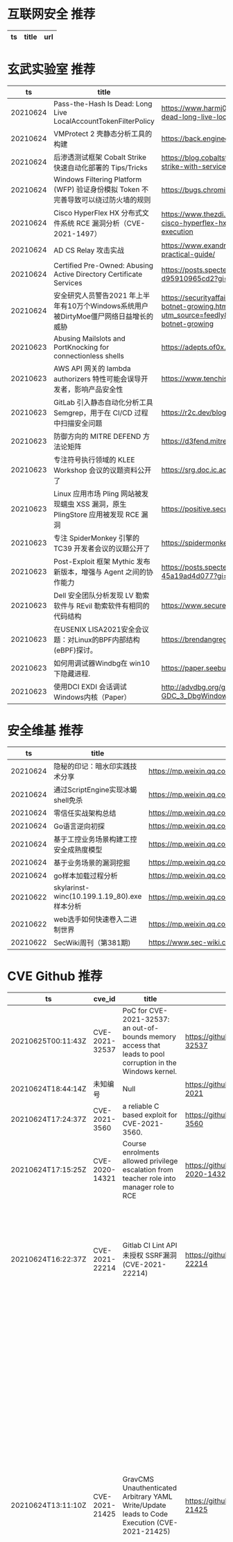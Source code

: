 # 互联网安全 推荐
| ts | title | url| 
| --- | --- | ---| 


# 玄武实验室 推荐
| ts | title | url| 
| --- | --- | ---| 
| 20210624 | Pass-the-Hash Is Dead: Long Live LocalAccountTokenFilterPolicy | https://www.harmj0y.net/blog/redteaming/pass-the-hash-is-dead-long-live-localaccounttokenfilterpolicy/| 
| 20210624 | VMProtect 2 壳静态分析工具的构建 | https://back.engineering/21/06/2021/| 
| 20210624 | 后渗透测试框架 Cobalt Strike 快速自动化部署的 Tips/Tricks | https://blog.cobaltstrike.com/2021/06/23/manage-cobalt-strike-with-services/| 
| 20210624 | Windows Filtering Platform (WFP) 验证身份模拟 Token 不完善导致可以绕过防火墙的规则 | https://bugs.chromium.org/p/project-zero/issues/detail?id=2175| 
| 20210624 | Cisco HyperFlex HX 分布式文件系统 RCE 漏洞分析（CVE-2021-1497） | https://www.thezdi.com/blog/2021/6/23/cve-2021-1497-cisco-hyperflex-hx-auth-handling-remote-command-execution| 
| 20210624 | AD CS Relay 攻击实战 | https://www.exandroid.dev/2021/06/23/ad-cs-relay-attack-practical-guide/| 
| 20210624 | Certified Pre-Owned: Abusing Active Directory Certificate Services | https://posts.specterops.io/certified-pre-owned-d95910965cd2?gi=440222159090| 
| 20210624 | 安全研究人员警告2021 年上半年有10万个Windows系统用户被DirtyMoe僵尸网络日益增长的威胁 | https://securityaffairs.co/wordpress/119230/malware/dirtymoe-botnet-growing.html?utm_source=feedly&utm_medium=rss&utm_campaign=dirtymoe-botnet-growing| 
| 20210623 | Abusing Mailslots and PortKnocking for connectionless shells | https://adepts.of0x.cc/connectionless-shells/| 
| 20210623 | AWS API 网关的 lambda authorizers 特性可能会误导开发者，影响产品安全性 | https://www.tenchisecurity.com/blog/thefaultinourstars| 
| 20210623 | GitLab 引入静态自动化分析工具 Semgrep，用于在 CI/CD 过程中扫描安全问题 | https://r2c.dev/blog/2021/introducing-semgrep-for-gitlab/| 
| 20210623 | 防御方向的 MITRE DEFEND 方法论矩阵 | https://d3fend.mitre.org/| 
| 20210623 | 专注符号执行领域的 KLEE Workshop 会议的议题资料公开了 | https://srg.doc.ic.ac.uk/klee21/schedule.html| 
| 20210623 | Linux 应用市场 Pling 网站被发现蠕虫 XSS 漏洞，原生 PlingStore 应用被发现 RCE 漏洞 | https://positive.security/blog/hacking-linux-marketplaces| 
| 20210623 | 专注 SpiderMonkey 引擎的 TC39 开发者会议的议题公开了 | https://spidermonkey.dev/blog/2021/06/15/tc39.html| 
| 20210623 | Post-Exploit 框架 Mythic 发布新版本，增强与 Agent 之间的协作能力 | https://posts.specterops.io/learning-from-our-myths-45a19ad4d077?gi=e0fe53e3cd24| 
| 20210623 | Dell 安全团队分析发现 LV 勒索软件与 REvil 勒索软件有相同的代码结构 | https://www.secureworks.com/research/lv-ransomware| 
| 20210623 | 在USENIX LISA2021安全会议题：对Linux的BPF内部结构 (eBPF)探讨。 | https://brendangregg.com/blog/2021-06-15/bpf-internals.html| 
| 20210623 | 如何用调试器Windbg在 win10 下隐藏进程. | https://paper.seebug.org/1611/| 
| 20210623 | 使用DCI EXDI 会话调试Windows内核（Paper） | http://advdbg.org/gdk/download/20200606-GDC_3_DbgWindows.pdf| 


# 安全维基 推荐
| ts | title | url| 
| --- | --- | ---| 
| 20210624 | 隐秘的印记：暗水印实践技术分享 | https://mp.weixin.qq.com/s/2yfjMVlTHwNRT5zOGem26w| 
| 20210624 | 通过ScriptEngine实现冰蝎shell免杀 | https://mp.weixin.qq.com/s/SU5B7ULgmOC7HsRscMrkKw| 
| 20210624 | 零信任实战架构总结 | https://mp.weixin.qq.com/s/SCI9sSQHyyriVoCbOGJz5w| 
| 20210624 | Go语言逆向初探 | https://mp.weixin.qq.com/s/S0HbZ7m9Wcj1b_EUwC7xxw| 
| 20210624 | 基于工控业务场景构建工控安全成熟度模型 | https://mp.weixin.qq.com/s/c5-aV9Aad8SUEySHz1Vg-A| 
| 20210624 | 基于业务场景的漏洞挖掘 | https://mp.weixin.qq.com/s/a6QvgLFCO4rCS3FRYZ3lug| 
| 20210624 | go样本加载过程分析 | https://mp.weixin.qq.com/s/8Dqjas9-fV5DoglZ9MbvZg| 
| 20210622 | skylarinst-winc(10.199.1.19_80).exe样本分析 | https://mp.weixin.qq.com/s/S0lb93pAhnDbcdYXaixicg| 
| 20210622 | web选手如何快速卷入二进制世界 | https://mp.weixin.qq.com/s/tU6R2Q4_unEoAMk27vv9xg| 
| 20210622 | SecWiki周刊（第381期) | https://www.sec-wiki.com/weekly/381| 


# CVE Github 推荐
| ts | cve_id | title | url | cve_detail| 
| --- | --- | --- | --- | ---| 
| 20210625T00:11:43Z | CVE-2021-32537 | PoC for CVE-2021-32537: an out-of-bounds memory access that leads to pool corruption in the Windows kernel. | https://github.com/0vercl0k/CVE-2021-32537 | 未查询到CVE信息| 
| 20210624T18:44:14Z | 未知编号 | Null | https://github.com/KZMachine/CVERT-2021 | 未查询到CVE信息| 
| 20210624T17:24:37Z | CVE-2021-3560 | a reliable C based exploit for CVE-2021-3560. | https://github.com/hakivvi/CVE-2021-3560 | 未查询到CVE信息| 
| 20210624T17:15:25Z | CVE-2020-14321 | Course enrolments allowed privilege escalation from teacher role into manager role to RCE | https://github.com/HoangKien1020/CVE-2020-14321 | 未查询到CVE信息| 
| 20210624T16:22:37Z | CVE-2021-22214 | Gitlab CI Lint API未授权 SSRF漏洞 (CVE-2021-22214) | https://github.com/r0ckysec/CVE-2021-22214 | When requests to the internal network for webhooks are enabled, a server-side request forgery vulnerability in GitLab CE/EE affecting all versions starting from 10.5 was possible to exploit for an unauthenticated attacker even on a GitLab instance where registration is limited| 
| 20210624T13:11:10Z | CVE-2021-21425 | GravCMS Unauthenticated Arbitrary YAML Write/Update leads to Code Execution (CVE-2021-21425) | https://github.com/CsEnox/CVE-2021-21425 | Grav Admin Plugin is an HTML user interface that provides a way to configure Grav and create and modify pages. In versions 1.10.7 and earlier, an unauthenticated user can execute some methods of administrator controller without needing any credentials. Particular method execution will result in arbitrary YAML file creation or content change of existing YAML files on the system. Successfully exploitation of that vulnerability results in configuration changes, such as general site information change, custom scheduler job definition, etc. Due to the nature of the vulnerability, an adversary can change some part of the webpage, or hijack an administrator account, or execute operating system command under the context of the web-server user. This vulnerability is fixed in version 1.10.8. Blocking access to the `/admin` path from untrusted sources can be applied as a workaround.| 
| 20210624T12:32:29Z | CVE-2021-21315 | CVE 2021-21315 exploit | https://github.com/0UR4N05/CVE-2021-21315 | The System Information Library for Node.JS (npm package %systeminformation%) is an open source collection of functions to retrieve detailed hardware, system and OS information. In systeminformation before version 5.3.1 there is a command injection vulnerability. Problem was fixed in version 5.3.1. As a workaround instead of upgrading, be sure to check or sanitize service parameters that are passed to si.inetLatency(), si.inetChecksite(), si.services(), si.processLoad() ... do only allow strings, reject any arrays. String sanitation works as expected.| 
| 20210624T06:37:45Z | CVE-2021-29337 | CVE-2021-29337 - Privilege Escalation in MODAPI.sys (MSI Dragon Center) | https://github.com/rjt-gupta/CVE-2021-29337 | | 
| 20210623T21:34:48Z | CVE-2020-25627 | Stored XSS via moodlenetprofile parameter in user profile | https://github.com/HoangKien1020/CVE-2020-25627 | The moodlenetprofile user profile field required extra sanitizing to prevent a stored XSS risk. This affects versions 3.9 to 3.9.1. Fixed in 3.9.2.| 
| 20210623T10:36:17Z | CVE-2021-22911 | Pre-Auth Blind NoSQL Injection leading to Remote Code Execution in Rocket Chat 3.12.1 | https://github.com/CsEnox/CVE-2021-22911 | A improper input sanitization vulnerability exists in Rocket.Chat server 3.11, 3.12 & 3.13 that could lead to unauthenticated NoSQL injection, resulting potentially in RCE.| 


# klee on Github 推荐
| ts | title | url | stars | forks| 
| --- | --- | --- | --- | ---| 
| 20210624T23:09:08Z | KLEE Symbolic Execution Engine | https://github.com/klee/klee | 1721 | 495| 
| 20210624T16:44:47Z | An open-source Chinese font derived from Fontworks% Klee One. 一款基于 FONTWORKS 的 Klee One 的开源中文字体。 | https://github.com/lxgw/LxgwWenKai | 682 | 15| 
| 20210624T14:50:39Z | Projet SensioTv de formation Symfony 5 Klee Interactive, stack en Docksal et WSL2 windows | https://github.com/404Panky/formation-sf5 | 0 | 1| 
| 20210624T09:00:33Z | An RTIC application analysis tool which uses KLEE to generate test cases | https://github.com/markhakansson/rauk | 3 | 0| 
| 20210623T15:33:40Z | Website for the KLEE project: https://klee.github.io/ | https://github.com/klee/klee.github.io | 14 | 45| 
| 20210623T05:02:11Z | Null | https://github.com/fontworks-fonts/Klee | 462 | 13| 
| 20210622T14:26:58Z | Null | https://github.com/davidtr1037/klee-symsize | 0 | 0| 
| 20210622T02:48:50Z | A personnal UI library made as an excuse to have a published UI package | https://github.com/Liinkiing/klee | 10 | 1| 
| 20210621T15:54:42Z | Programa Java realizado durante el trabajo final de grado de Ingeniería Informática en la UPV el cual mediante comandos vía terminal linux usaremos la herramienta de creación de casos de test KLEE. | https://github.com/sof1508/tfg | 0 | 0| 
| 20210621T09:28:20Z | A RISC-V RV32 virtual prototype based on riscv-vp with symbolic execution support | https://github.com/agra-uni-bremen/symex-vp | 2 | 0| 


# s2e on Github 推荐
| ts | title | url | stars | forks| 
| --- | --- | --- | --- | ---| 
| 20210624T17:31:30Z | Season 2, Episode 1 | https://github.com/InnovateAsterisk/S2E1 | 0 | 0| 
| 20210621T09:11:34Z | S2E: A platform for multi-path program analysis with selective symbolic execution. | https://github.com/S2E/s2e | 136 | 32| 
| 20210620T03:40:23Z | Null | https://github.com/LakehalAA/test-S2EE-BOT | 0 | 0| 
| 20210618T15:49:13Z | Your S2E project management tools. Visit https://s2e.systems/docs to get started. | https://github.com/S2E/s2e-env | 73 | 31| 
| 20210618T02:35:02Z | Compiler for S2Engine architecure , an CNN accelerator | https://github.com/BUAA-CI-Lab/S2EngineCompiler | 1 | 1| 
| 20210615T13:59:11Z | Simulator for S2Engine architucture , a CNN accelerator | https://github.com/BUAA-CI-Lab/S2EngineSimulator | 1 | 1| 
| 20210603T23:31:01Z | Command line configuration & Test Tool for WIZnet Serial to Ethernet devices. | https://github.com/Wiznet/WIZnet-S2E-Tool | 7 | 3| 
| 20210602T08:47:12Z | S2E project | https://github.com/romanguerin/S2E | 0 | 0| 


# exploit on Github 推荐
| ts | title | url | stars | forks| 
| --- | --- | --- | --- | ---| 
| 20210625T00:08:23Z | Resources for Kr00k vulnerability (CVE-2019-15126) | https://github.com/raul23/Kr00k | 0 | 0| 
| 20210625T00:08:23Z | Modular C2 framework aiming to ease post exploitation for red teamers.  | https://github.com/CMatri/MeetC2 | 1 | 0| 
| 20210625T00:02:51Z | Open-Source Vulnerability Intelligence Center - Unified source of vulnerability, exploit and threat Intelligence feeds | https://github.com/Patrowl/PatrowlHearsData | 25 | 12| 
| 20210624T23:51:46Z | Bifrost C2. Open-source post-exploitation using Discord API | https://github.com/th3r4ven/Bifrost | 3 | 0| 
| 20210624T23:30:31Z | GEF (GDB Enhanced Features): Bringing modern debugging features to GDB for exploit devs & reversers | https://github.com/hugsy/gef | 3687 | 512| 
| 20210624T23:28:49Z | samsung OfficeServ curl username and password | https://github.com/codezeroooo/samsung-OfficeServ-exploit | 1 | 0| 
| 20210624T23:11:14Z | http://detectortubes.us/__media__/js/netsoltrademark.php?d=https://bit.ly/3h39rw4 http://flynnranchhunting.net/__media__/js/netsoltrademark.php?d=https://bit.ly/3h39rw4 http://barclay-foundation.org/__media__/js/netsoltrademark.php?d=https://bit.ly/3h39rw4 http://classcnbc.info/__media__/js/netsoltrademark.php?d=https://bit.ly/3h39rw4 http://backninelinks.net/__media__/js/netsoltrademark.php?d=https://bit.ly/3h39rw4 http://centerlinepf.com/__media__/js/netsoltrademark.php?d=https://bit.ly/3h39rw4 http://carnetstomexico.com/__media__/js/netsoltrademark.php?d=https://bit.ly/3h39rw4 http://carriagesonline.com/__media__/js/netsoltrademark.php?d=https://bit.ly/3h39rw4 http://fanlit.com/__media__/js/netsoltrademark.php?d=https://bit.ly/3h39rw4 http://buddingbeauty.com/__media__/js/netsoltrademark.php?d=https://bit.ly/3h39rw4 http://erinholt.net/__media__/js/netsoltrademark.php?d=https://bit.ly/3h39rw4 http://enterprisefleetoffers.com/__media__/js/netsoltrademark.php?d=https://bit.ly/3h39rw4 http://conceptsforsleepapnea.com/__media__/js/netsoltrademark.php?d=https://bit.ly/3h39rw4 http://colemanworldwidemoving.com/__media__/js/netsoltrademark.php?d=https://bit.ly/3h39rw4 http://findyouredutoday.com/__media__/js/netsoltrademark.php?d=https://bit.ly/3h39rw4 http://dress-toimpress.com/__media__/js/netsoltrademark.php?d=https://bit.ly/3h39rw4 http://dorothy-herman.us/__media__/js/netsoltrademark.php?d=https://bit.ly/3h39rw4 http://dolphinreef.com/__media__/js/netsoltrademark.php?d=https://bit.ly/3h39rw4 http://exploited-child-unit.net/__media__/js/netsoltrademark.php?d=https://bit.ly/3h39rw4 http://galegals.org/__media__/js/netsoltrademark.php?d=https://bit.ly/3h39rw4 http://calmediagroup.com/__media__/js/netsoltrademark.php?d=https://bit.ly/3h39rw4 http://dashlove.net/__media__/js/netsoltrademark.php?d=https://bit.ly/3h39rw4 http://cardinallimanagement.com/__media__/js/netsoltrademark.php?d=https://bit.ly/3h39rw4 http://chaveztequila.net/__media__/js/netsoltrademark.php?d=https://bit.ly/3h39rw4 http://buero-paris.com/__media__/js/netsoltrademark.php?d=https://bit.ly/3h39rw4 http://doctormar.com/__media__/js/netsoltrademark.php?d=https://bit.ly/3h39rw4 http://elpaseovillage.com/__media__/js/netsoltrademark.php?d=https://bit.ly/3h39rw4 http://denver-examiner.com/__media__/js/netsoltrademark.php?d=https://bit.ly/3h39rw4 http://awaya.com/__media__/js/netsoltrademark.php?d=https://bit.ly/3h39rw4 http://chicagocharity.com/__media__/js/netsoltrademark.php?d=https://bit.ly/3h39rw4 http://driveroncall.com/__media__/js/netsoltrademark.php?d=https://bit.ly/3h39rw4 http://elrodsucks.com/__media__/js/netsoltrademark.php?d=https://bit.ly/3h39rw4 http://energyjet.net/__media__/js/netsoltrademark.php?d=https://bit.ly/3h39rw4 http://ensconce.net/__media__/js/netsoltrademark.php?d=https://bit.ly/3h39rw4 http://dolphinhomesbuilder.com/__media__/js/netsoltrademark.php?d=https://bit.ly/3h39rw4 http://forcebuyer.com/__media__/js/netsoltrademark.php?d=https://bit.ly/3h39rw4 http://enrollkorea.com/__media__/js/netsoltrademark.php?d=https://bit.ly/3h39rw4 http://chslimited.com/__media__/js/netsoltrademark.php?d=https://bit.ly/3h39rw4 http://digitalrevolutiongroup.com/__media__/js/netsoltrademark.php?d=https://bit.ly/3h39rw4 http://blanchettejean.com/__media__/js/netsoltrademark.php?d=https://bit.ly/3h39rw4 http://concerttonight.com/__media__/js/netsoltrademark.php?d=https://bit.ly/3h39rw4 http://extraordinaryrenditionart.com/__media__/js/netsoltrademark.php?d=https://bit.ly/3h39rw4 http://coleellison.com/__media__/js/netsoltrademark.php?d=https://bit.ly/3h39rw4 http://bamny.com/__media__/js/netsoltrademark.php?d=https://bit.ly/3h39rw4 http://bookofmormonmovie.com/__media__/js/netsoltrademark.php?d=https://bit.ly/3h39rw4 http://drivexoom.net/__media__/js/netsoltrademark.php?d=https://bit.ly/3h39rw4 http://cindyptruitt.com/__media__/js/netsoltrademark.php?d=https://bit.ly/3h39rw4 http://badyna.com/__media__/js/netsoltrademark.php?d=https://bit.ly/3h39rw4 http://drivelikhell.com/__media__/js/netsoltrademark.php?d=https://bit.ly/3h39rw4 http://bestwesternpackages.biz/__media__/js/netsoltrademark.php?d=https://bit.ly/3h39rw4 http://forwardbyfaith.org/__media__/js/netsoltrademark.php?d=https://bit.ly/3h39rw4 http://clinicannes.com/__media__/js/netsoltrademark.php?d=https://bit.ly/3h39rw4 http://deeperwaters.org/__media__/js/netsoltrademark.php?d=https://bit.ly/3h39rw4 http://daburodomos.net/__media__/js/netsoltrademark.php?d=https://bit.ly/3h39rw4 http://freshmedia.biz/__media__/js/netsoltrademark.php?d=https://bit.ly/3h39rw4 http://blogjer.com/__media__/js/netsoltrademark.php?d=https://bit.ly/3h39rw4 http://athenix-direct.biz/__media__/js/netsoltrademark.php?d=https://bit.ly/3h39rw4 http://collisioninfo.org/__media__/js/netsoltrademark.php?d=https://bit.ly/3h39rw4 http://asagaassociates.com/__media__/js/netsoltrademark.php?d=https://bit.ly/3h39rw4 http://foodallergyalliance.com/__media__/js/netsoltrademark.php?d=https://bit.ly/3h39rw4 http://finiswelch.com/__media__/js/netsoltrademark.php?d=https://bit.ly/3h39rw4 http://deluxecarstorage.biz/__media__/js/netsoltrademark.php?d=https://bit.ly/3h39rw4 http://feuryink.net/__media__/js/netsoltrademark.php?d=https://bit.ly/3h39rw4 http://baccaratcasablancaresidences.com/__media__/js/netsoltrademark.php?d=https://bit.ly/3h39rw4 http://belasco-theater.net/__media__/js/netsoltrademark.php?d=https://bit.ly/3h39rw4 http://chickstogo.com/__media__/js/netsoltrademark.php?d=https://bit.ly/3h39rw4 http://daddyoshomemade.com/__media__/js/netsoltrademark.php?d=https://bit.ly/3h39rw4 http://awsat-e.net/__media__/js/netsoltrademark.php?d=https://bit.ly/3h39rw4 http://cancer-disarmed.org/__media__/js/netsoltrademark.php?d=https://bit.ly/3h39rw4 http://dougou.net/__media__/js/netsoltrademark.php?d=https://bit.ly/3h39rw4 http://chinacarswisconsin.com/__media__/js/netsoltrademark.php?d=https://bit.ly/3h39rw4 http://drinkdepot.net/__media__/js/netsoltrademark.php?d=https://bit.ly/3h39rw4 http://gablescorp.biz/__media__/js/netsoltrademark.php?d=https://bit.ly/3h39rw4 http://bq--q6ppw.org/__media__/js/netsoltrademark.php?d=https://bit.ly/3h39rw4 http://cherryslimes.com/__media__/js/netsoltrademark.php?d=https://bit.ly/3h39rw4 http://bestvideorentals.com/__media__/js/netsoltrademark.php?d=https://bit.ly/3h39rw4 http://callidussaas.com/__media__/js/netsoltrademark.php?d=https://bit.ly/3h39rw4 http://becca007.com/__media__/js/netsoltrademark.php?d=https://bit.ly/3h39rw4 http://auto-karta.com/__media__/js/netsoltrademark.php?d=https://bit.ly/3h39rw4 http://fonbet.net/__media__/js/netsoltrademark.php?d=https://bit.ly/3h39rw4 http://destination-wedding-planners.com/__media__/js/netsoltrademark.php?d=https://bit.ly/3h39rw4 http://bearlycalifornia.com/__media__/js/netsoltrademark.php?d=https://bit.ly/3h39rw4 http://designideasltd.net/__media__/js/netsoltrademark.php?d=https://bit.ly/3h39rw4 http://couponsforschools.com/__media__/js/netsoltrademark.php?d=https://bit.ly/3h39rw4 http://designpsychology.guru/__media__/js/netsoltrademark.php?d=https://bit.ly/3h39rw4 http://decision-analyst.net/__media__/js/netsoltrademark.php?d=https://bit.ly/3h39rw4 http://electronicserviceofprocess.org/__media__/js/netsoltrademark.php?d=https://bit.ly/3h39rw4 http://b-i-g.org/__media__/js/netsoltrademark.php?d=https://bit.ly/3h39rw4 http://epicaisoftware.com/__media__/js/netsoltrademark.php?d=https://bit.ly/3h39rw4 http://fargocpapstore.com/__media__/js/netsoltrademark.php?d=https://bit.ly/3h39rw4 http://co-owners.com/__media__/js/netsoltrademark.php?d=https://bit.ly/3h39rw4 http://cadologist.com/__media__/js/netsoltrademark.php?d=https://bit.ly/3h39rw4 http://demographicsnowrussia.com/__media__/js/netsoltrademark.php?d=https://bit.ly/3h39rw4 http://eperformanceindex.com/__media__/js/netsoltrademark.php?d=https://bit.ly/3h39rw4 http://designrifts.com/__media__/js/netsoltrademark.php?d=https://bit.ly/3h39rw4 http://devrytuition.com/__media__/js/netsoltrademark.php?d=https://bit.ly/3h39rw4 http://consumerconnector.net/__media__/js/netsoltrademark.php?d=https://bit.ly/3h39rw4 http://ecisneros.net/__media__/js/netsoltrademark.php?d=https://bit.ly/3h39rw4 http://blogcado.com/__media__/js/netsoltrademark.php?d=https://bit.ly/3h39rw4 http://clintonvilletv.org/__media__/js/netsoltrademark.php?d=https://bit.ly/3h39rw4 http://dablx.com/__media__/js/netsoltrademark.php?d=https://bit.ly/3h39rw4 http://beklife.tv/__media__/js/netsoltrademark.php?d=https://bit.ly/3h39rw4 http://dffrnt.cloud/__media__/js/netsoltrademark.php?d=https://bit.ly/3h39rw4 http://bmhideco.com/__media__/js/netsoltrademark.php?d=https://bit.ly/3h39rw4 http://duxinarow.com/__media__/js/netsoltrademark.php?d=https://bit.ly/3h39rw4 http://asphere-metrology.com/__media__/js/netsoltrademark.php?d=https://bit.ly/3h39rw4 http://collateraldamagetimes.com/__media__/js/netsoltrademark.php?d=https://bit.ly/3h39rw4 http://cultureofprevention.com/__media__/js/netsoltrademark.php?d=https://bit.ly/3h39rw4 http://chrislagorio.com/__media__/js/netsoltrademark.php?d=https://bit.ly/3h39rw4 http://calatas.com/__media__/js/netsoltrademark.php?d=https://bit.ly/3h39rw4 http://corework.com/__media__/js/netsoltrademark.php?d=https://bit.ly/3h39rw4 http://awesomebusinesscatalog.com/__media__/js/netsoltrademark.php?d=https://bit.ly/3h39rw4 http://debrawinger.com/__media__/js/netsoltrademark.php?d=https://bit.ly/3h39rw4 http://centerpointenergy-arkansas.biz/__media__/js/netsoltrademark.php?d=https://bit.ly/3h39rw4 http://cannabistestingmichigan.org/__media__/js/netsoltrademark.php?d=https://bit.ly/3h39rw4 http://cargoliner.us/__media__/js/netsoltrademark.php?d=https://bit.ly/3h39rw4 http://aveaileyildizlaracikhavada.org/__media__/js/netsoltrademark.php?d=https://bit.ly/3h39rw4 http://autoloanassist.com/__media__/js/netsoltrademark.php?d=https://bit.ly/3h39rw4 http://freehol.com/__media__/js/netsoltrademark.php?d=https://bit.ly/3h39rw4 http://endarkenment.net/__media__/js/netsoltrademark.php?d=https://bit.ly/3h39rw4 http://dewdropinnwhiterock.com/__media__/js/netsoltrademark.php?d=https://bit.ly/3h39rw4 http://banallplastics.org/__media__/js/netsoltrademark.php?d=https://bit.ly/3h39rw4 http://cresuite.com/__media__/js/netsoltrademark.php?d=https://bit.ly/3h39rw4 http://bhumiharvivah.com/__media__/js/netsoltrademark.php?d=https://bit.ly/3h39rw4 http://driverseducationtogo.com/__media__/js/netsoltrademark.php?d=https://bit.ly/3h39rw4 http://climatecommons.com/__media__/js/netsoltrademark.php?d=https://bit.ly/3h39rw4 http://buildaponddays.com/__media__/js/netsoltrademark.php?d=https://bit.ly/3h39rw4 http://blazingtrade.com/__media__/js/netsoltrademark.php?d=https://bit.ly/3h39rw4 http://arthurbrooks.biz/__media__/js/netsoltrademark.php?d=https://bit.ly/3h39rw4 http://backrack.eu/__media__/js/netsoltrademark.php?d=https://bit.ly/3h39rw4 http://flamingzealots.com/__media__/js/netsoltrademark.php?d=https://bit.ly/3h39rw4 http://davidweekleystinks.org/__media__/js/netsoltrademark.php?d=https://bit.ly/3h39rw4 http://bentleycalverley.com/__media__/js/netsoltrademark.php?d=https://bit.ly/3h39rw4 http://backwardfish.com/__media__/js/netsoltrademark.php?d=https://bit.ly/3h39rw4 http://energystoragecenter.net/__media__/js/netsoltrademark.php?d=https://bit.ly/3h39rw4 http://badagrymotorworld.com/__media__/js/netsoltrademark.php?d=https://bit.ly/3h39rw4 http://automannusa.info/__media__/js/netsoltrademark.php?d=https://bit.ly/3h39rw4 http://ciudadn.com/__media__/js/netsoltrademark.php?d=https://bit.ly/3h39rw4 http://cepke.info/__media__/js/netsoltrademark.php?d=https://bit.ly/3h39rw4 http://downtownhoustonliving.com/__media__/js/netsoltrademark.php?d=https://bit.ly/3h39rw4 http://breadexperts.us/__media__/js/netsoltrademark.php?d=https://bit.ly/3h39rw4 http://donangell.com/__media__/js/netsoltrademark.php?d=https://bit.ly/3h39rw4 http://expertguidebook.com/__media__/js/netsoltrademark.php?d=https://bit.ly/3h39rw4 http://biomedresearchgroup.com/__media__/js/netsoltrademark.php?d=https://bit.ly/3h39rw4 http://doctortimes.com/__media__/js/netsoltrademark.php?d=https://bit.ly/3h39rw4 http://celebrationvacationregistry.com/__media__/js/netsoltrademark.php?d=https://bit.ly/3h39rw4 http://eastwoodprint.com/__media__/js/netsoltrademark.php?d=https://bit.ly/3h39rw4 http://davidsonaluminum.com/__media__/js/netsoltrademark.php?d=https://bit.ly/3h39rw4 http://dcrtv.org/__media__/js/netsoltrademark.php?d=https://bit.ly/3h39rw4 http://cabinetarchitect.com/__media__/js/netsoltrademark.php?d=https://bit.ly/3h39rw4 http://bookterr.com/__media__/js/netsoltrademark.php?d=https://bit.ly/3h39rw4 http://frewfamily.com/__media__/js/netsoltrademark.php?d=https://bit.ly/3h39rw4 http://aspenlandcompany.com/__media__/js/netsoltrademark.php?d=https://bit.ly/3h39rw4 http://basketsoffruit.com/__media__/js/netsoltrademark.php?d=https://bit.ly/3h39rw4 http://dorahotelcompany.com/__media__/js/netsoltrademark.php?d=https://bit.ly/3h39rw4 http://djdropins.com/__media__/js/netsoltrademark.php?d=https://bit.ly/3h39rw4 http://deluxeworldwide.net/__media__/js/netsoltrademark.php?d=https://bit.ly/3h39rw4 http://detectivesquad.com/__media__/js/netsoltrademark.php?d=https://bit.ly/3h39rw4 http://billnmichelle.nyc/__media__/js/netsoltrademark.php?d=https://bit.ly/3h39rw4 http://cisnerosholdings.org/__media__/js/netsoltrademark.php?d=https://bit.ly/3h39rw4 http://chrisp.us/__media__/js/netsoltrademark.php?d=https://bit.ly/3h39rw4 http://casmokershelpline.info/__media__/js/netsoltrademark.php?d=https://bit.ly/3h39rw4 http://asianemperor.com/__media__/js/netsoltrademark.php?d=https://bit.ly/3h39rw4 http://digitalprintingbeaverton.com/__media__/js/netsoltrademark.php?d=https://bit.ly/3h39rw4 http://ebandage.com/__media__/js/netsoltrademark.php?d=https://bit.ly/3h39rw4 http://buscaloen.com/__media__/js/netsoltrademark.php?d=https://bit.ly/3h39rw4 http://aunerd.com/__media__/js/netsoltrademark.php?d=https://bit.ly/3h39rw4 http://billetico.net/__media__/js/netsoltrademark.php?d=https://bit.ly/3h39rw4 http://fat-losers.com/__media__/js/netsoltrademark.php?d=https://bit.ly/3h39rw4 http://blueskyshop.org/__media__/js/netsoltrademark.php?d=https://bit.ly/3h39rw4 http://e-worldways.net/__media__/js/netsoltrademark.php?d=https://bit.ly/3h39rw4 http://fromthetrenches.com/__media__/js/netsoltrademark.php?d=https://bit.ly/3h39rw4 http://chosen-ones.org/__media__/js/netsoltrademark.php?d=https://bit.ly/3h39rw4 http://findverses.com/__media__/js/netsoltrademark.php?d=https://bit.ly/3h39rw4 http://darbycreekcompany.net/__media__/js/netsoltrademark.php?d=https://bit.ly/3h39rw4 http://cincinnaticarwash.com/__media__/js/netsoltrademark.php?d=https://bit.ly/3h39rw4 http://diseasecommunitylink.com/__media__/js/netsoltrademark.php?d=https://bit.ly/3h39rw4 http://cernerinnovation.com/__media__/js/netsoltrademark.php?d=https://bit.ly/3h39rw4 http://belayer.us/__media__/js/netsoltrademark.php?d=https://bit.ly/3h39rw4 http://atacarnetsonline.net/__media__/js/netsoltrademark.php?d=https://bit.ly/3h39rw4 http://costanzatees.com/__media__/js/netsoltrademark.php?d=https://bit.ly/3h39rw4 http://cityofgoodneighbors.net/__media__/js/netsoltrademark.php?d=https://bit.ly/3h39rw4 http://dollar123.com/__media__/js/netsoltrademark.php?d=https://bit.ly/3h39rw4 http://dee4health.com/__media__/js/netsoltrademark.php?d=https://bit.ly/3h39rw4 http://capacitor-sources.com/__media__/js/netsoltrademark.php?d=https://bit.ly/3h39rw4 http://feurymotion.net/__media__/js/netsoltrademark.php?d=https://bit.ly/3h39rw4 http://bestlawyersinrhodeisland.com/__media__/js/netsoltrademark.php?d=https://bit.ly/3h39rw4 http://daburhairveda.com/__media__/js/netsoltrademark.php?d=https://bit.ly/3h39rw4 http://cole-vision.biz/__media__/js/netsoltrademark.php?d=https://bit.ly/3h39rw4 http://bestseniorapartmentdeals.com/__media__/js/netsoltrademark.php?d=https://bit.ly/3h39rw4 http://click2sue.com/__media__/js/netsoltrademark.php?d=https://bit.ly/3h39rw4 http://cullenwilson.com/__media__/js/netsoltrademark.php?d=https://bit.ly/3h39rw4 http://axamutualfunds.biz/__media__/js/netsoltrademark.php?d=https://bit.ly/3h39rw4 http://broadcastfaith.net/__media__/js/netsoltrademark.php?d=https://bit.ly/3h39rw4 http://davismarine.de/__media__/js/netsoltrademark.php?d=https://bit.ly/3h39rw4 http://conserv-energy.com/__media__/js/netsoltrademark.php?d=https://bit.ly/3h39rw4 http://coolgas.us/__media__/js/netsoltrademark.php?d=https://bit.ly/3h39rw4 http://dixiethunder.org/__media__/js/netsoltrademark.php?d=https://bit.ly/3h39rw4 http://donatelifeohio.net/__media__/js/netsoltrademark.php?d=https://bit.ly/3h39rw4 http://coinfraudlaw.com/__media__/js/netsoltrademark.php?d=https://bit.ly/3h39rw4 http://comstockhomesinc.us/__media__/js/netsoltrademark.php?d=https://bit.ly/3h39rw4 http://clearsea.com/__media__/js/netsoltrademark.php?d=https://bit.ly/3h39rw4 http://best-pet-doors.net/__media__/js/netsoltrademark.php?d=https://bit.ly/3h39rw4 http://drugdeliveryasia.com/__media__/js/netsoltrademark.php?d=https://bit.ly/3h39rw4 http://datpif.com/__media__/js/netsoltrademark.php?d=https://bit.ly/3h39rw4 http://floridafuneral.com/__media__/js/netsoltrademark.php?d=https://bit.ly/3h39rw4 http://farouk.adult/__media__/js/netsoltrademark.php?d=https://bit.ly/3h39rw4 http://connertonflorida.com/__media__/js/netsoltrademark.php?d=https://bit.ly/3h39rw4 http://distanciaestoresupport.com/__media__/js/netsoltrademark.php?d=https://bit.ly/3h39rw4 http://freestateconstruction.co/__media__/js/netsoltrademark.php?d=https://bit.ly/3h39rw4 http://armsdefense.com/__media__/js/netsoltrademark.php?d=https://bit.ly/3h39rw4 http://canadadutycalculator.com/__media__/js/netsoltrademark.php?d=https://bit.ly/3h39rw4 http://financialsecondopinion.com/__media__/js/netsoltrademark.php?d=https://bit.ly/3h39rw4 http://concretesealersguide.net/__media__/js/netsoltrademark.php?d=https://bit.ly/3h39rw4 http://deringer.info/__media__/js/netsoltrademark.php?d=https://bit.ly/3h39rw4 http://crosswindz.com/__media__/js/netsoltrademark.php?d=https://bit.ly/3h39rw4 http://bowlahat.com/__media__/js/netsoltrademark.php?d=https://bit.ly/3h39rw4 http://davidweekleyhomesstinks.com/__media__/js/netsoltrademark.php?d=https://bit.ly/3h39rw4 http://execuwest.org/__media__/js/netsoltrademark.php?d=https://bit.ly/3h39rw4 http://blackdomeproductions.com/__media__/js/netsoltrademark.php?d=https://bit.ly/3h39rw4 http://ecolefrancaisedebridge.com/__media__/js/netsoltrademark.php?d=https://bit.ly/3h39rw4 http://findapro.pro/__media__/js/netsoltrademark.php?d=https://bit.ly/3h39rw4 http://ejtemaee.com/__media__/js/netsoltrademark.php?d=https://bit.ly/3h39rw4 http://bluehousecapital.pl/__media__/js/netsoltrademark.php?d=https://bit.ly/3h39rw4 http://childvictimid.net/__media__/js/netsoltrademark.php?d=https://bit.ly/3h39rw4 http://baseurl.com/__media__/js/netsoltrademark.php?d=https://bit.ly/3h39rw4 http://bakkenconst.com/__media__/js/netsoltrademark.php?d=https://bit.ly/3h39rw4 http://caribsrhsystems.info/__media__/js/netsoltrademark.php?d=https://bit.ly/3h39rw4 http://cmfcu.net/__media__/js/netsoltrademark.php?d=https://bit.ly/3h39rw4 http://axaequitable.net/__media__/js/netsoltrademark.php?d=https://bit.ly/3h39rw4 http://digitallandrun.net/__media__/js/netsoltrademark.php?d=https://bit.ly/3h39rw4 http://dieblock.com/__media__/js/netsoltrademark.php?d=https://bit.ly/3h39rw4 http://devastate.com/__media__/js/netsoltrademark.php?d=https://bit.ly/3h39rw4 http://cpa-cff.net/__media__/js/netsoltrademark.php?d=https://bit.ly/3h39rw4 http://bestamericancuisine.com/__media__/js/netsoltrademark.php?d=https://bit.ly/3h39rw4 http://factory-tools.com/__media__/js/netsoltrademark.php?d=https://bit.ly/3h39rw4 http://essplanet.com/__media__/js/netsoltrademark.php?d=https://bit.ly/3h39rw4 http://beksportsnet.net/__media__/js/netsoltrademark.php?d=https://bit.ly/3h39rw4 http://bhexecs.com/__media__/js/netsoltrademark.php?d=https://bit.ly/3h39rw4 http://emommas.com/__media__/js/netsoltrademark.php?d=https://bit.ly/3h39rw4 http://colosseousa.info/__media__/js/netsoltrademark.php?d=https://bit.ly/3h39rw4 http://babystain.com/__media__/js/netsoltrademark.php?d=https://bit.ly/3h39rw4 http://cognitony.us/__media__/js/netsoltrademark.php?d=https://bit.ly/3h39rw4 http://detroitlakeslodge.com/__media__/js/netsoltrademark.php?d=https://bit.ly/3h39rw4 http://calculinks.org/__media__/js/netsoltrademark.php?d=https://bit.ly/3h39rw4 http://driver-management.com/__media__/js/netsoltrademark.php?d=https://bit.ly/3h39rw4 http://bracketdaddy.com/__media__/js/netsoltrademark.php?d=https://bit.ly/3h39rw4 http://deafwax.com/__media__/js/netsoltrademark.php?d=https://bit.ly/3h39rw4 http://detroit.wtf/__media__/js/netsoltrademark.php?d=https://bit.ly/3h39rw4 http://barnsandsheds.com/__media__/js/netsoltrademark.php?d=https://bit.ly/3h39rw4 http://carbcheck.net/__media__/js/netsoltrademark.php?d=https://bit.ly/3h39rw4 http://downsbrothers.com/__media__/js/netsoltrademark.php?d=https://bit.ly/3h39rw4 http://www.nata.aero/enewsletterpro/t.aspx?S=2&ID=0&NL=39&N=1277&SI=66268&URL=https://bit.ly/3h39rw4 http://biz.thestar.com.my/Advertisement/adsredir.asp?url=https://bit.ly/3h39rw4 https://eventlog.centrum.cz/redir?data=aclick1c68565-349178t12&s=najistong&v=1&url=https://bit.ly/3h39rw4 http://www.draugiem.lv/special/link.php?key=special_liberimamma_about&url=https://bit.ly/3h39rw4 http://aibook.csd.auth.gr/redirector.asp?URL=https://bit.ly/3h39rw4 http://www.marinalystcamp.dk/pages/link_stat.asp?url=https://bit.ly/3h39rw4 http://www.netstart.ch/redirect.php?ID=2569&url=https://bit.ly/3h39rw4 http://www.hammer.if.tv/cgi/search/rank.cgi?mode=link&id=5028&url=https://bit.ly/3h39rw4 http://www.viagginrete-it.it/urlesterno.asp?url=https://bit.ly/3h39rw4 http://www.eneffect.bg/language.php?url=https://bit.ly/3h39rw4 http://www.nyditalien.dk/Click.aspx?Type=1&Guid=726a9d85-5ce7-403c-8a89-121e94c7091d&url=https://bit.ly/3h39rw4 http://www.camp.cz/redirect.ashx?src=HP_LIST&url=https://bit.ly/3h39rw4 http://www.bam.ssru.ac.th/setlanguage.php?setlang=eng&action=setlanguage&&url=https://bit.ly/3h39rw4 http://suzuki.saikyou.biz/rank.cgi?mode=link&id=5&url=https://bit.ly/3h39rw4 http://click.app4mobile-services.biz/storeLink/?url=https://bit.ly/3h39rw4 http://respekkt.mbnet.fi/ciderbook/go.php?url=https://bit.ly/3h39rw4 https://www.mytown.ie/log_outbound.php?business=105505&type=website&url=https://bit.ly/3h39rw4 http://anpost.ie/AnPost/Mobile/MobileRedirect.aspx?url=https://bit.ly/3h39rw4 https://www.gamos-guide.gr/addview.php?busid=368&url=https://bit.ly/3h39rw4 https://www.bdb.at/weiterZu?url=https://bit.ly/3h39rw4 https://www.mygreek.fm/redirect?url=https://bit.ly/3h39rw4 http://www.los40.co.cr/rd.asp?url=https://bit.ly/3h39rw4 http://ered.gr/banner.php?id=105&url=https://bit.ly/3h39rw4 https://www.discshop.fi/tracking_tradedoubler.php?url=https://bit.ly/3h39rw4 http://www.drdiag.hu/kereso/bl.php?id=87925&url=https://bit.ly/3h39rw4 http://www.precolombino.cl/wp/nanotek/set_session.php?url=https://bit.ly/3h39rw4 https://www.whinn.dk/app_plugins/newsletterstudio/pages/tracking/trackclick.aspx?nid=156067187188044165148237084073171191251137161122&e=027005103002216175057101042219076015036141078057117085192023104049221192133247061124195215027072&url=https://bit.ly/3h39rw4 http://www.gratisfree.it/cgi-bin/top100eros/out.cgi?id=Ambien&url=https://bit.ly/3h39rw4 https://www.immoflash.at/redirect.php?url=https://bit.ly/3h39rw4 http://www.ematube.it/gotoURL.asp?url=https://bit.ly/3h39rw4 http://aiandus.ee/go.php?id=39&url=https://bit.ly/3h39rw4 http://today.od.ua/redirect.php?url=https://bit.ly/3h39rw4 http://funtenna.funshop.co.kr/go?no=7155&url=https://bit.ly/3h39rw4 https://www.motobuy.com.tw/banner_direct.php?b_id=2&url=https://bit.ly/3h39rw4 https://www.catamarcactual.com.ar/a/includes/modulos/click.asp?id=294&url=https://bit.ly/3h39rw4 http://www.ctimes.com.tw/Download/download.asp?O=HJW1565D5Y2SHV00SJ&URL=https://bit.ly/3h39rw4 https://seguro.cartagena.es/SedeElectronica/estadisticasBanners/registrarSedeElectronica.asp?b=18&url=https://bit.ly/3h39rw4 http://kcm.kr/jump.php?url=https://bit.ly/3h39rw4 https://beerplace.com.ua/r.php?url=https://bit.ly/3h39rw4 http://banery.media.com.pl/goto-125.php?url=https://bit.ly/3h39rw4 http://www.indaba-southafrica.co.za/track-url.aspx?key=03677232-6fe0-4f67-8d45-cadbfdd3d562&url=https://bit.ly/3h39rw4 http://www.fuuzoku.biz/rank.cgi?mode=link&id=154&url=https://bit.ly/3h39rw4 http://myquickmailer.the-aim.be/visit.asp?MID=70034&Url=https://bit.ly/3h39rw4 http://catalog.kaientai.cc/cgi-bin/outgoing.cgi?id=K0060&url=https://bit.ly/3h39rw4 http://www.arch.iped.pl/artykuly.php?id=1&cookie=1&url=https://bit.ly/3h39rw4 https://www.comprovendolibri.it/conta.asp?codice=PDFnewsletter&url=https://bit.ly/3h39rw4 http://www.fashionbiz.co.kr/redirect.asp?url=https://bit.ly/3h39rw4 http://divat.hu/articles.php?act=share_stat&page=https://bit.ly/3h39rw4 https://www.savalnet.cl/net/redirect/catchclick/?tipo=banner&codigo=cl-portada-2&url=https://bit.ly/3h39rw4 https://www.lehtikuningas.fi/tradedoubler.aspx?url=https://bit.ly/3h39rw4 http://fashion.hu/articles.php?act=share_stat&page=https://bit.ly/3h39rw4 http://old.hrportal.hu/redirect.phtml?url=https://bit.ly/3h39rw4 http://ph360.me/xmas-dl.php?id=365&url=https://bit.ly/3h39rw4 http://gb.surfstation.at/cgi-bin/host/firebook.cgi?account=255;action=redirectexit;url=https://bit.ly/3h39rw4 http://ctconnect.co.il/site/lang/?lang=en&url=https://bit.ly/3h39rw4 https://evpmarketplace.memberdiscounts.co/perks/process/redirect?action=track_ad&url=https://bit.ly/3h39rw4 http://massmail.hkfyg.org.hk/mecpn/client/Click?sent_mail_id=4739952&campaign_id=1568&url=https://bit.ly/3h39rw4 https://www.shenzhen.pro/linkred.php?adid=257&url=https://bit.ly/3h39rw4 http://reklama.karelia.pro/url.php?banner_id=1864&area_id=143&url=https://bit.ly/3h39rw4 http://check.seomoz.ir/redirect.php?url=https://bit.ly/3h39rw4 http://sanso.biz/p-nav/pnavi21/index.cgi?c=out&url=https://bit.ly/3h39rw4 http://info.igme.es/catalogo/openurl.aspx?resource=8351&catalog=2&url=https://bit.ly/3h39rw4 http://api.buu.ac.th/getip/?url=https://bit.ly/3h39rw4 https://map.by/redirector?url=https://bit.ly/3h39rw4 http://seefmall.com.bh/LangSwitch/switchLanguage/arabic?url=https://bit.ly/3h39rw4 http://www.aviram.co.il/redir.asp?url=https://bit.ly/3h39rw4 http://www.hydronics.co.il/redir.asp?url=https://bit.ly/3h39rw4 https://www.vetcomunicaciones.com.ar/bloques/bannerclick.php?id=6&url=https://bit.ly/3h39rw4 https://www.bb.com.tr/util/change-language.php?lng=EN&url=https://bit.ly/3h39rw4 http://selular.adop.co.kr/con.php?url=https://bit.ly/3h39rw4 http://belantara.or.id/lang/s/ID?url=https://bit.ly/3h39rw4 http://annonsbackend.hallpressen.se/live/redirectjob.php?uuid=839c9e8f-7c95-485b-8da6-c4b5cad1762b&url=https://bit.ly/3h39rw4 http://www.paganelladolomitibooking.it/sito/external_url.php?url=https://bit.ly/3h39rw4 http://www.babiesonline.co.za/scripts/AdClick.php?ID=24&URL=https://bit.ly/3h39rw4 http://www.bmwgroup-media.co.za/flow/flow.asp?bp=0012330651&zBrand=MO&zInfo=C-00004416&zType=LNK02&zTrck=MO&url=https://bit.ly/3h39rw4 http://ecolub.com.ua/uz_redirect.php?url=https://bit.ly/3h39rw4 http://australia.msn.to/rank.php?mode=link&id=1447&url=https://bit.ly/3h39rw4 http://www.gyvunugloba.lt/url.php?url=https://bit.ly/3h39rw4 https://www.immojobs.at/redirect.php?url=https://bit.ly/3h39rw4 http://pcmania.bg/?action=bannerclick&url=https://bit.ly/3h39rw4 http://access.lmc.cz/redir.php?Evertical=0&Eelita=884&url=https://bit.ly/3h39rw4 http://asar.bgu.co.il/menu_red.aspx?iid=52&url=https://bit.ly/3h39rw4 http://advmanager.techfun.pl/redirect/-50-49-49-/zvfgembjvr?url=https://bit.ly/3h39rw4 https://www.moebeldepot.at/include/pages/redirect/redirect.php?type=link&url=https://bit.ly/3h39rw4 https://www.racingpal.it/cur/ren/cy/change?url=https://bit.ly/3h39rw4 http://gorunumgazetesi.com.tr/view.php?type=desktop&url=https://bit.ly/3h39rw4 http://autos.car1.hk/external.php?url=https://bit.ly/3h39rw4 http://1004tour.kr/1search/linker2_0/jump.php?url=https://bit.ly/3h39rw4 https://secure.saga.fi/TD_redirect_LK_NLI.aspx?url=https://bit.ly/3h39rw4 http://admin.silberauto.ee/silwi/?a=link&url=https://bit.ly/3h39rw4 | https://github.com/showroomotomotif/garasi-online | 0 | 0| 
| 20210624T23:10:25Z | This repository is primarily maintained by Omar Santos and includes thousands of resources related to ethical hacking  / penetration testing, digital forensics and incident response (DFIR), vulnerability research, exploit development, reverse engineering, and more. | https://github.com/The-Art-of-Hacking/h4cker | 9597 | 1568| 
| 20210624T22:39:03Z | Snapd binary file install permition exploit. | https://github.com/Seven-7Up/snapd-sudoExploit | 0 | 0| 
| 20210624T22:07:35Z | Null | https://github.com/vulsio/go-exploitdb | 112 | 33| 


# backdoor on Github 推荐
| ts | title | url | stars | forks| 
| --- | --- | --- | --- | ---| 
| 20210624T23:32:57Z | Ghost Framework is an Android post-exploitation framework that exploits the Android Debug Bridge to remotely access an Android device. | https://github.com/EntySec/Ghost | 1168 | 556| 
| 20210624T21:55:28Z | Null | https://github.com/TheSaltyBoys/backdoor-v4 | 0 | 0| 
| 20210624T17:41:18Z | Backdoors Framework for Deep Learning and Federated Learning. A light-weight tool to conduct your research on backdoors. | https://github.com/ebagdasa/backdoors101 | 84 | 21| 
| 20210624T14:15:48Z | sexq | https://github.com/VenuzWeeb/LeuxBackdoor9 | 5 | 1| 
| 20210624T14:03:49Z | A curated list of backdoor learning resources | https://github.com/THUYimingLi/backdoor-learning-resources | 253 | 46| 
| 20210624T13:04:12Z | Implementation of a native-code HatSploit membrane for unix-like systems, designed for portability, embeddability, and low resource utilization. | https://github.com/EntySec/membrane | 3 | 1| 
| 20210624T12:08:22Z | A module for building botnet or back door with Python and Telegram control panel | https://github.com/onionj/pybotnet | 1 | 0| 
| 20210624T10:43:18Z | 🤖An Evil and Smart Bot for Enslaving Windows. | https://github.com/wildonion/katyusha | 3 | 1| 
| 20210624T07:45:47Z | Simple backdoor using lib python%s socket and subprocess for Windows | https://github.com/NoNameoN-A/Backdoor-Client-Server-Socket-Python | 3 | 1| 
| 20210623T20:31:29Z | backdoored v1.8.2 leak + src | https://github.com/ezLeaks/backdoored | 2 | 1| 


# symbolic execution on Github 推荐
| ts | title | url | stars | forks| 
| --- | --- | --- | --- | ---| 
| 20210624T23:09:08Z | KLEE Symbolic Execution Engine | https://github.com/klee/klee | 1721 | 495| 
| 20210624T22:00:35Z | SymCC: efficient compiler-based symbolic execution | https://github.com/eurecom-s3/symcc | 422 | 63| 
| 20210624T19:59:58Z | Symbolic execution tool | https://github.com/trailofbits/manticore | 2365 | 348| 
| 20210624T18:01:57Z | This demo will show how Symbolic Execution solve the problem. | https://github.com/JeffShao96/Symbolic-NS3 | 1 | 3| 
| 20210624T17:12:42Z | Symbolic execution tool for Sail ISA specifications | https://github.com/rems-project/isla | 14 | 3| 
| 20210624T13:27:54Z | Triton is a Dynamic Binary Analysis (DBA) framework. It provides internal components like a Dynamic Symbolic Execution (DSE) engine, a dynamic taint engine, AST representations of the x86, x86-64, ARM32 and AArch64 Instructions Set Architecture (ISA), SMT simplification passes, an SMT solver interface and, the last but not least, Python bindings. | https://github.com/JonathanSalwan/Triton | 1827 | 381| 
| 20210623T16:41:20Z | Binsec/Rel is an extension of Binsec that implements relational symbolic execution for constant-time verification and secret-erasure at binary-level. | https://github.com/binsec/Rel | 24 | 1| 
| 20210623T11:36:13Z | Use angr in Ghidra | https://github.com/Nalen98/AngryGhidra | 305 | 21| 
| 20210623T09:23:38Z | This is the repository for Symbolic Execution engine for StateFlow (SESf) models | https://github.com/predragf/sesf | 0 | 0| 
| 20210622T17:49:42Z | The symbolic execution engine powering the K Framework | https://github.com/kframework/kore | 143 | 33| 


# big4 on Github 推荐
| ts | title | url | stars | forks| 
| --- | --- | --- | --- | ---| 
| 20210622T22:37:46Z | Code for NDSS 2021 Paper %Manipulating the Byzantine: Optimizing Model Poisoning Attacks and Defenses Against Federated Learning% | https://github.com/vrt1shjwlkr/NDSS21-Model-Poisoning | 14 | 2| 
| 20210621T08:42:04Z | Code for NDSS% 19 paper:  A Systematic Framework to Generate Invariants for Anomaly Detection in Industrial Control Systems | https://github.com/cfeng783/NDSS19_InvariantRuleAD | 1 | 1| 
| 20210620T14:31:11Z | Code to run the evaluation of our %Obfuscated Access and Search Patterns in Searchable Encryption%, NDSS%21 | https://github.com/simon-oya/NDSS21-osse-evaluation | 1 | 1| 
| 20210619T08:39:40Z | Original implementation of FlowPrint as in the NDSS %20 paper | https://github.com/Thijsvanede/FlowPrint | 48 | 18| 
| 20210614T16:36:56Z | Cost-Aware Robust Tree Ensembles for Security Applications (Usenix Security%21) https://arxiv.org/pdf/1912.01149.pdf | https://github.com/surrealyz/growtrees | 14 | 4| 
| 20210612T08:53:44Z | DSCP is a dynamic secure cache partitioning implementation on gem5. The code includes a ScatterCache (USENIX SECURITY%19) variant and it is partially available to reproduce set partitioning. | https://github.com/saintube/gem5-dscp | 2 | 0| 
| 20210611T11:22:47Z | Proximal Gradient Analysis open source release based on our USENIX Security 2021 paper: %Fine Grained Dataflow Analysis with Proximal Gradients%. | https://github.com/gryan11/PGA | 20 | 3| 
| 20210608T20:05:12Z | Proof-of-concept implementation for the paper %Osiris: Automated Discovery of Microarchitectural Side Channels% (USENIX Security%21) | https://github.com/cispa/osiris | 8 | 2| 
| 20210601T04:45:36Z | [USENIX SECURITY%19] PeX: A Permission Check Analysis Framework for Linux Kernel | https://github.com/lzto/pex | 51 | 13| 


# fuzz on Github 推荐
| ts | title | url | stars | forks| 
| --- | --- | --- | --- | ---| 
| 20210624T23:52:59Z | Fuzzy Inference Systems package | https://github.com/jdvelasq/fuzzy_toolbox | 0 | 0| 
| 20210624T23:41:31Z | Fuzzy Expert Systems in Python | https://github.com/jdvelasq/fuzzy-expert | 1 | 0| 
| 20210624T23:32:10Z | Null | https://github.com/JasonKleuskens1/rest-fuzzer | 0 | 0| 
| 20210624T23:25:56Z | The fuzzer afl++ is afl with community patches, qemu 5.1 upgrade, collision-free coverage, enhanced laf-intel & redqueen, AFLfast++ power schedules, MOpt mutators, unicorn_mode, and a lot more! | https://github.com/AFLplusplus/AFLplusplus | 1844 | 366| 
| 20210624T23:22:26Z | Null | https://github.com/miriamgrigsby/fuzzy-coin | 0 | 0| 
| 20210624T23:11:20Z | Null | https://github.com/jacobcraigross/fuzzy-doodle | 0 | 0| 
| 20210624T22:52:03Z | FuzzBench - Fuzzer benchmarking as a service. | https://github.com/google/fuzzbench | 651 | 121| 
| 20210624T22:49:07Z | Personal website of Laurence Hughes | https://github.com/fuzzylogicxx/fuzzylogic | 3 | 1| 
| 20210624T22:36:07Z | Null | https://github.com/zyrouge/fuzzle | 0 | 1| 
| 20210624T22:10:20Z | Null | https://github.com/balci796881/fuzzy-winner | 0 | 0| 



# 日更新程序
